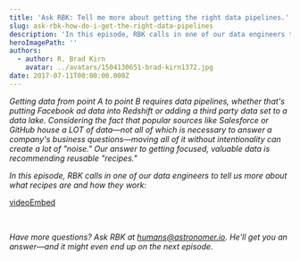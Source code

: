 ```yaml
---
title: 'Ask RBK: Tell me more about getting the right data pipelines.'
slug: ask-rbk-how-do-i-get-the-right-data-pipelines
description: 'In this episode, RBK calls in one of our data engineers to tell us more about what they are and how they work. '
heroImagePath: ''
authors:
  - author: R. Brad Kirn
    avatar: ../avatars/1504130651-brad-kirn1372.jpg
date: 2017-07-11T00:00:00.000Z
---
```


_Getting data from point A to point B requires data pipelines, whether that's putting Facebook ad data into Redshift or adding a third party data set to a data lake. Considering the fact that popular sources like Salesforce or GitHub house a LOT of data—not all of which is necessary to answer a company's business questions—moving all of it without intentionality can create a lot of "noise." Our answer to getting focused, valuable data is recommending reusable "recipes."_

_In this episode, RBK calls in one of our data engineers to tell us more about what recipes are and how they work:&nbsp;_

[videoEmbed](https://www.youtube.com/embed/6YXxnlEwoBg)

&nbsp;

_Have more questions? Ask RBK at [humans@astronomer.io](mailto:humans@astronomer.io). He'll get you an answer—and it might even end up on the next episode._&nbsp;&nbsp;

